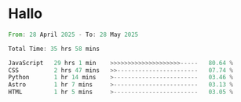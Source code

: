 # Hallo
<!--START_SECTION:waka-->

```rust
From: 28 April 2025 - To: 28 May 2025

Total Time: 35 hrs 58 mins

JavaScript   29 hrs 1 min    >>>>>>>>>>>>>>>>>>>>-----   80.64 %
CSS          2 hrs 47 mins   >>-----------------------   07.74 %
Python       1 hr 14 mins    >------------------------   03.46 %
Astro        1 hr 7 mins     >------------------------   03.13 %
HTML         1 hr 5 mins     >------------------------   03.05 %
```

<!--END_SECTION:waka-->
